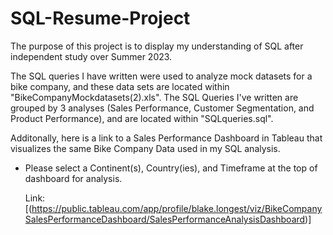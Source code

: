 # SQL-Resume-Project
The purpose of this project is to display my understanding of SQL after independent study over Summer 2023. 

The SQL queries I have written were used to analyze mock datasets for a bike company, and these data sets are located within "BikeCompanyMockdatasets(2).xls". 
The SQL Queries I've written are grouped by 3 analyses (Sales Performance, Customer Segmentation, and Product Performance), and are located within "SQLqueries.sql". 

Additonally, here is a link to a Sales Performance Dashboard in Tableau that visualizes the same Bike Company Data used in my SQL analysis. 
- Please select a Continent(s), Country(ies), and Timeframe at the top of dashboard for analysis. 
 
  Link: [(https://public.tableau.com/app/profile/blake.longest/viz/BikeCompanySalesPerformanceDashboard/SalesPerformanceAnalysisDashboard)]
